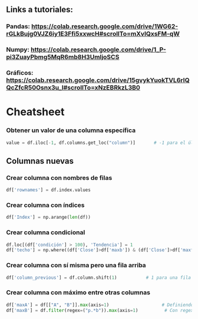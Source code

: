 ## Links a tutoriales:
### Pandas: https://colab.research.google.com/drive/1WG62-rGLkBujg0VJZ6iy1E3Ffi5xxwcH#scrollTo=mXvIQxsFM-qW
### Numpy: https://colab.research.google.com/drive/1_P-pi3ZuayPbmg5MqR6mb8H3UmIjoSCS
### Gráficos: https://colab.research.google.com/drive/15gvykYuokTVL6rIQQcZfcR50Osnx3u_I#scrollTo=xNzEBRkzL3B0

# Cheatsheet

### Obtener un valor de una columna específica
``` python
value = df.iloc[-1, df.columns.get_loc("column")]       # -1 para el último valor, 1 para el primero, etc
```

## Columnas nuevas

### Crear columna con nombres de filas
``` python
df['rownames'] = df.index.values
```

### Crear columna con índices
``` python
df['Index'] = np.arange(len(df))
```

### Crear columna condicional
``` python
df.loc[(df['condición'] > 100), 'Tendencia'] = 1                                     # En este caso, la columna serán 1s para los positivos y NaN para los negativos. Si se quiere 0 para los negativos hay que crear otra condición.
df['techo'] = np.where((df['Close']>df['maxb']) & (df['Close']>df['maxf']), 1, 0)    # En la misma condición defino 1 y 0
```

### Crear columna con sí misma pero una fila arriba
``` python
df['column_previous'] = df.column.shift(1)           # 1 para una fila arriba, -1 para una fila abajo
```

### Crear columna con máximo entre otras columnas
``` python
df['maxA'] = df[["A", "B"]].max(axis=1)                    # Definiendo nombres de columnas
df['maxB'] = df.filter(regex=("p.*b")).max(axis=1)          # Con regex
```




